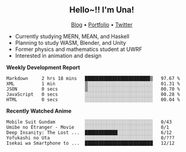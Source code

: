 <h2 align="center">
  Hello~!! I'm Una!
</h2>

<p align="center">
  <a href="https://anarchy.website/">Blog</a> &bull;
  <a href="https://una-ada.github.io/">Portfolio</a> &bull;
  <a href="https://twitter.com/unaxiii">Twitter</a>
</p>

- Currently studying MERN, MEAN, and Haskell
- Planning to study WASM, Blender, and Unity
- Former physics and mathematics student at UWRF
- Interested in animation and design

**Weekly Development Report**

<!--START_SECTION:waka-->

```text
Markdown     2 hrs 18 mins   ████████████████████████▒   97.67 %
XML          1 min           ▒░░░░░░░░░░░░░░░░░░░░░░░░   01.31 %
JSON         0 secs          ▒░░░░░░░░░░░░░░░░░░░░░░░░   00.70 %
JavaScript   0 secs          ░░░░░░░░░░░░░░░░░░░░░░░░░   00.28 %
HTML         0 secs          ░░░░░░░░░░░░░░░░░░░░░░░░░   00.04 %
```

<!--END_SECTION:waka-->

**Recently Watched Anime**

<!-- RECENT-ANIME:START -->

    Mobile Suit Gundam           ░░░░░░░░░░░░░░░░░░░░░░░░░   0/43
    Umibe no Étranger - Movie    ░░░░░░░░░░░░░░░░░░░░░░░░░   0/1
    Deep Insanity: The Lost ...  ████████████░░░░░░░░░░░░░   6/12
    Yofukashi no Uta             ░░░░░░░░░░░░░░░░░░░░░░░░░   0/???
    Isekai wa Smartphone to ...  █████████████████████████   12/12
<!-- RECENT-ANIME:END -->
